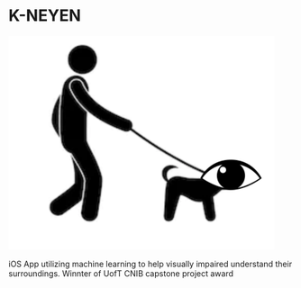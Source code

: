 # K-NEYEN 

![alt text](https://github.com/mohsenpour/K-NEYEN/blob/master/App1_v1/icon.png)

iOS App utilizing machine learning to help visually impaired understand their surroundings.
Winnter of UofT CNIB capstone project award
